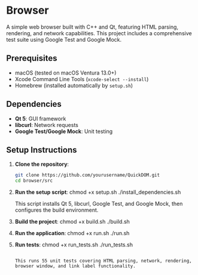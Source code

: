 # Browser

A simple web browser built with C++ and Qt, featuring HTML parsing, rendering, and network capabilities. This project includes a comprehensive test suite using Google Test and Google Mock.

## Prerequisites

- macOS (tested on macOS Ventura 13.0+)
- Xcode Command Line Tools (`xcode-select --install`)
- Homebrew (installed automatically by `setup.sh`)

## Dependencies

- **Qt 5**: GUI framework
- **libcurl**: Network requests
- **Google Test/Google Mock**: Unit testing

## Setup Instructions

1. **Clone the repository**:
   ```bash
   git clone https://github.com/yourusername/QuickDOM.git
   cd browser/src
   ```

2. **Run the setup script**:
   chmod +x setup.sh
   ./install_dependencies.sh

   This script installs Qt 5, libcurl, Google Test, and Google Mock, then configures the build environment.

3. **Build the project**:
    chmod +x build.sh
    ./build.sh

4. **Run the application**:
    chmod +x run.sh
    ./run.sh
5. **Run tests**:
    chmod +x run_tests.sh
   ./run_tests.sh
   ```

   This runs 55 unit tests covering HTML parsing, network, rendering, browser window, and link label functionality.